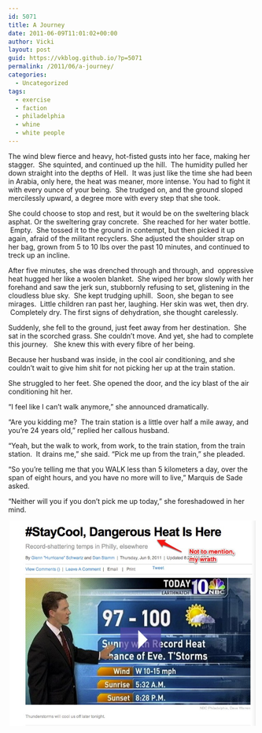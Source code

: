 ```yaml
---
id: 5071
title: A Journey
date: 2011-06-09T11:01:02+00:00
author: Vicki
layout: post
guid: https://vkblog.github.io/?p=5071
permalink: /2011/06/a-journey/
categories:
  - Uncategorized
tags:
  - exercise
  - faction
  - philadelphia
  - whine
  - white people
---
```

The wind blew fierce and heavy, hot-fisted gusts into her face, making her stagger.  She squinted, and continued up the hill.  The humidity pulled her down straight into the depths of Hell.  It was just like the time she had been in Arabia, only here, the heat was meaner, more intense. You had to fight it with every ounce of your being.  She trudged on, and the ground sloped mercilessly upward, a degree more with every step that she took.

She could choose to stop and rest, but it would be on the sweltering black asphat. Or the sweltering gray concrete.  She reached for her water bottle.  Empty.  She tossed it to the ground in contempt, but then picked it up again, afraid of the militant recyclers. She adjusted the shoulder strap on her bag, grown from 5 to 10 lbs over the past 10 minutes, and continued to treck up an incline.

After five minutes, she was drenched through and through, and  oppressive heat hugged her like a woolen blanket.  She wiped her brow slowly with her forehand and saw the jerk sun, stubbornly refusing to set, glistening in the cloudless blue sky.  She kept trudging uphill.  Soon, she began to see mirages.  Little children ran past her, laughing. Her skin was wet, then dry.  Completely dry. The first signs of dehydration, she thought carelessly.

Suddenly, she fell to the ground, just feet away from her destination.  She sat in the scorched grass. She couldn&#8217;t move. And yet, she had to complete this journey.   She knew this with every fibre of her being.

Because her husband was inside, in the cool air conditioning, and she couldn&#8217;t wait to give him shit for not picking her up at the train station.

She struggled to her feet. She opened the door, and the icy blast of the air conditioning hit her.

&#8220;I feel like I can&#8217;t walk anymore,&#8221; she announced dramatically.

&#8220;Are you kidding me?  The train station is a little over half a mile away, and you&#8217;re 24 years old,&#8221; replied her callous husband.

&#8220;Yeah, but the walk to work, from work, to the train station, from the train station.  It drains me,&#8221; she said. &#8220;Pick me up from the train,&#8221; she pleaded.

&#8220;So you&#8217;re telling me that you WALK less than 5 kilometers a day, over the span of eight hours, and you have no more will to live,&#8221; Marquis de Sade asked.

&#8220;Neither will you if you don&#8217;t pick me up today,&#8221; she foreshadowed in her mind.

<p style="text-align: center;">
  <a href="https://raw.githubusercontent.com/vkblog/vkblog.github.io/master/public/img/2011/06/weather.jpg"><img class="aligncenter size-full wp-image-5073" title="weather" src="https://raw.githubusercontent.com/vkblog/vkblog.github.io/master/public/img/2011/06/weather.jpg" alt="" width="501" height="417" /></a>
</p>